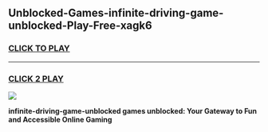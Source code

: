 
## Unblocked-Games-infinite-driving-game-unblocked-Play-Free-xagk6
<h3>
<a href="https://premium76.site?title=infinite-driving-game-unblocked&ref=10A">CLICK TO PLAY</a></h3>
<hr>

<h3>
<a href="https://premium76.site?title=infinite-driving-game-unblocked&ref=10A">CLICK 2 PLAY</a>
  
</h3>

<a href="https://premium76.site?title=infinite-driving-game-unblocked&ref=10A"><img src="https://clearcache.store/games.png"></a>


**infinite-driving-game-unblocked games unblocked: Your Gateway to Fun and Accessible Online Gaming**
